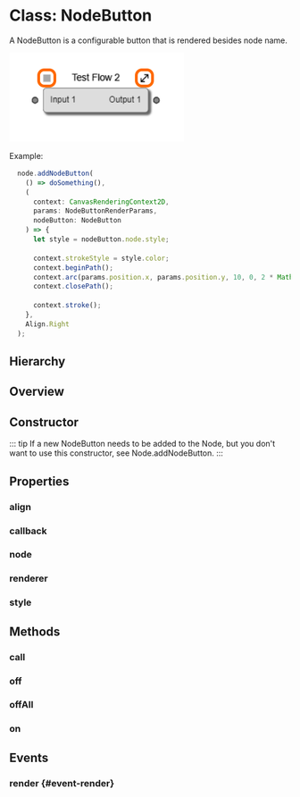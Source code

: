 # Class: NodeButton

A NodeButton is a configurable button that is rendered besides <Ref to="./node">node</Ref> <Ref to="./node#name">name</Ref>.

<img class="zoomable" alt="Node-button example" src="/images/node-button-example.png" />

Example:
```js
  node.addNodeButton(
    () => doSomething(),
    (
      context: CanvasRenderingContext2D,
      params: NodeButtonRenderParams,
      nodeButton: NodeButton
    ) => {
      let style = nodeButton.node.style;

      context.strokeStyle = style.color;
      context.beginPath();
      context.arc(params.position.x, params.position.y, 10, 0, 2 * Math.PI);
      context.closePath();

      context.stroke();
    },
    Align.Right
  );
```

## Hierarchy

<Hierarchy
  :extend="{name: 'Hooks', link: './hooks'}"
  :implement="[
    {name: 'Renderable', link: '../interfaces/renderable.html'}
  ]"
/>

## Overview

<Overview :data="data" />

## Constructor

::: tip
If a new NodeButton needs to be added to the Node, but you don't want to use this constructor, see <Ref to="./node#addnodebutton">Node.addNodeButton</Ref>.
:::

<Method type="constructor">
  <template v-slot:signature>
    new NodeButton(<strong>node: </strong><em><Ref to="./node">Node</Ref></em>,
    <strong>callback: </strong><em>() => void</em>,
    <strong>render: </strong><em><Ref to="../interfaces/render-function">RenderFunction</Ref>&lt;<Ref to="#class-nodebutton">NodeButton</Ref>, <Ref to="../interfaces/node-button-render-params">NodeButtonRenderParams</Ref>&gt;</em>,
    <strong>align: </strong><em><Ref to="../enums/align">Align</Ref></em>,
    <strong>style?: </strong><em><Ref to="../interfaces/record">Record</Ref>&lt;string, any&gt;</em>):
    <em><Ref to="#class-nodebutton">NodeButton</Ref></em>
  </template>
  <template v-slot:params>
    <Param name="node"><em><Ref to="./node">Node</Ref></em></Param>
    <Param name="callback">
      <em>() => void</em>
    </Param>
    <Param name="render">
      <em><Ref to="../interfaces/render-function">RenderFunction</Ref>&lt;<Ref to="#class-nodebutton">NodeButton</Ref>, <Ref to="../interfaces/node-button-render-params">NodeButtonRenderParams</Ref>&gt;</em>
    </Param>
    <Param name="align">
      <em><Ref to="../enums/align">Align</Ref></em>
    </Param>
    <Param name="style?">
      <em><Ref to="../interfaces/record">Record</Ref>&lt;string, any&gt;</em>
    </Param>
  </template>
</Method>

## Properties

### align

<Property type="property" name="align">
  <template v-slot:type>
    <em><Ref to="../enums/align">Align</Ref></em>
  </template>
  <template v-slot:desc>
    Align button to the left or right of node's name.
  </template>
</Property>

### callback

<Property type="property" name="callback">
  <template v-slot:type>
    <em><Function class="mr-0p5" />() => void</em>
  </template>
  <template v-slot:desc>
    Function that will be called when click event happens.
  </template>
</Property>

### node

<Property type="property" name="node">
  <template v-slot:type>
    <em><Ref to="./node">Node</Ref></em>
  </template>
  <template v-slot:desc>
    Reference to the <Ref to="./node">Node</Ref> of this button.
  </template>
</Property>

### renderer

<Property type="property" name="renderer">
  <template v-slot:type>
    <em><Ref to="../interfaces/render-fn">RenderFn</Ref>&lt;<Ref to="class-nodebutton">NodeButton</Ref>, <Ref to="../interfaces/node-button-render-params">NodeButtonRenderParams</Ref>&gt;</em>
  </template>
  <template v-slot:desc>
  A <Ref to="../interfaces/render-fn">RenderFn</Ref> which is scoped to the Node-button instance.

  Any custom render function specified using this resolver will only affect this NodeButton instance.
  </template>
  <template v-slot:default>() => null</template>
</Property>

### style

<Property type="property" name="style">
  <template v-slot:type>
    <em><Ref to="../interfaces/record">Record</Ref>&lt;string, any&gt;</em>
  </template>
  <template v-slot:default>{}</template>
</Property>

## Methods

### call

<Method type="method-inherited">
  <template v-slot:signature>
    call(<strong>eventKey: </strong><em>string</em>, <strong>...args: </strong><em>any</em>):
    <em>void</em>
  </template>
  <template v-slot:inherit>
    <Icon type="inherited" />from <Ref to="./hooks">Hooks</Ref>.<Ref to="./hooks#call">call</Ref>
  </template>
</Method>

### off

<Method type="method-inherited">
  <template v-slot:signature>
    off(<strong>eventKey: </strong><em>string</em>, <strong>id: </strong><em>number</em>):
    <em>void</em>
  </template>
  <template v-slot:inherit>
    <Icon type="inherited" />from <Ref to="./hooks">Hooks</Ref>.<Ref to="./hooks#off">off</Ref>
  </template>
</Method>

### offAll

<Method type="method-inherited">
  <template v-slot:signature>
    offAll():
    <em>void</em>
  </template>
  <template v-slot:inherit>
    <Icon type="inherited" />from <Ref to="./hooks">Hooks</Ref>.<Ref to="./hooks#offall">offAll</Ref>
  </template>
</Method>

### on

<Method type="method-inherited">
  <template v-slot:signature>
    on(<strong>eventKey: </strong><em>string</em>, <strong>callback: </strong><em>(...args: any) => void</em>):
    <em>number</em>
  </template>
  <template v-slot:inherit>
    <Icon type="inherited" />from <Ref to="./hooks">Hooks</Ref>.<Ref to="./hooks#on">on</Ref>
  </template>
  <template v-slot:desc>
    <br/>
    See <Ref to="#events">Events</Ref>.
  </template>
</Method>

## Events

### render <Icon type="event" /> {#event-render}

<Event type="event">
  <template v-slot:desc>
    When a single render cycle completes for this node-button instance.
  </template>
</Event>

<script setup>
import data from '../../../../../reflections/api/classes/node-button.json';
</script>

